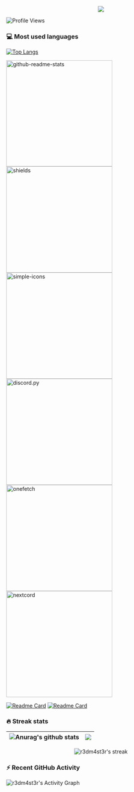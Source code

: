 <p align="center">
<img src="https://readme-typing-svg.herokuapp.com/?lines=Full-stack%20web%20and%20app%20developer;Experienced%20UI%2FUX%20Designer;6%2B%20years%20of%20coding%20experience;Always%20learning%20new%20things&font=Fira%20Code&center=true&width=440&height=45&color=f75c7e&vCenter=true&size=22&pause=1000">
</p>

![Profile Views](https://hits.seeyoufarm.com/api/count/incr/badge.svg?url=https://github.com/r3dm4st3r?&title=Profile%20Views)

### 💻 Most used languages 
[![Top Langs](https://github-readme-stats.vercel.app/api/top-langs/?username=r3dm4st3r&layout=compact)](https://prafullaranjan.com)  


<p align="left">
  <a href="[https://github.com/anuraghazra/github-readme-stats](https://github.com/r3dm4st3r/localtodo)"><img width="282" src="https://denvercoder1-github-readme-stats.vercel.app/api/pin/?username=anuraghazra&repo=github-readme-stats&theme=react&bg_color=1F222E&title_color=F85D7F&icon_color=F8D866&hide_border=true&show_icons=false" alt="github-readme-stats"></a>
  <a href="https://github.com/badges/shields"><img width="282" src="https://denvercoder1-github-readme-stats.vercel.app/api/pin/?username=badges&repo=shields&theme=react&bg_color=1F222E&title_color=F85D7F&icon_color=F8D866&hide_border=true&show_icons=false" alt="shields"></a>
  <a href="https://github.com/simple-icons/simple-icons"><img width="282" src="https://denvercoder1-github-readme-stats.vercel.app/api/pin/?username=simple-icons&repo=simple-icons&theme=react&bg_color=1F222E&title_color=F85D7F&icon_color=F8D866&hide_border=true&show_icons=false" alt="simple-icons"></a>
  <a href="https://github.com/Rapptz/discord.py"><img width="282" src="https://denvercoder1-github-readme-stats.vercel.app/api/pin/?username=Rapptz&repo=discord.py&theme=react&bg_color=1F222E&title_color=F85D7F&icon_color=F8D866&hide_border=true&show_icons=false" alt="discord.py"></a>
  <a href="https://github.com/o2sh/onefetch"><img width="282" src="https://denvercoder1-github-readme-stats.vercel.app/api/pin/?username=o2sh&repo=onefetch&theme=react&bg_color=1F222E&title_color=F85D7F&icon_color=F8D866&hide_border=true&show_icons=false" alt="onefetch"></a>
  <a href="https://github.com/nextcord/nextcord"><img width="282" src="https://denvercoder1-github-readme-stats.vercel.app/api/pin?username=nextcord&repo=nextcord&theme=react&bg_color=1F222E&title_color=F85D7F&icon_color=F8D866&hide_border=true&show_icons=false" alt="nextcord"></a>
</p>

[![Readme Card](https://github-readme-stats.vercel.app/api/pin/?username=r3dm4st3r&repo=localtodo)](https://github.com/r3dm4st3r/musicpro)  [![Readme Card](https://github-readme-stats.vercel.app/api/pin/?username=r3dm4st3r&repo=click2wap)](https://github.com/r3dm4st3r/click2wap)


### 🔥 Streak stats
| <img align="center" src="https://github-readme-stats.vercel.app/api?username=anuraghazra&show_icons=true&include_all_commits=true&theme=buefy&hide_border=true" alt="Anurag's github stats" /> | <a href="https://github.com/anuraghazra/github-readme-stats"><img align="center" src="https://github-readme-stats.vercel.app/api/top-langs/?username=anuraghazra&layout=compact&theme=buefy&hide_border=true" /></a> |
| ------------- | ------------- |


<p align="center">
  <img title="🔥 Conitnuous working streak" alt="r3dm4st3r's streak" src="https://github-readme-streak-stats.herokuapp.com/?user=r3dm4st3r&hide_border=true"/>
</p>



### ⚡ Recent GitHub Activity
<img alt="r3dm4st3r's Activity Graph" src="https://denvercoder1-activity-graph.herokuapp.com/graph/?username=r3dm4st3r&bg_color=fafafa&color=000&line=000&point=green&hide_border=true" />
